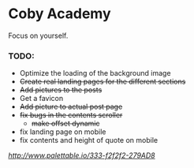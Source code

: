 # Coby Academy
Focus on yourself.

### TODO:

- Optimize the loading of the background image
- ~~Create real landing pages for the different sections~~
- ~~Add pictures to the posts~~
- Get a favicon
- ~~Add picture to actual post page~~
- ~~fix bugs in the contents scroller~~
  - ~~make offset dynamic~~
- fix landing page on mobile
- fix contents and height of quote on mobile

*http://www.palettable.io/333-f2f2f2-279AD8*
